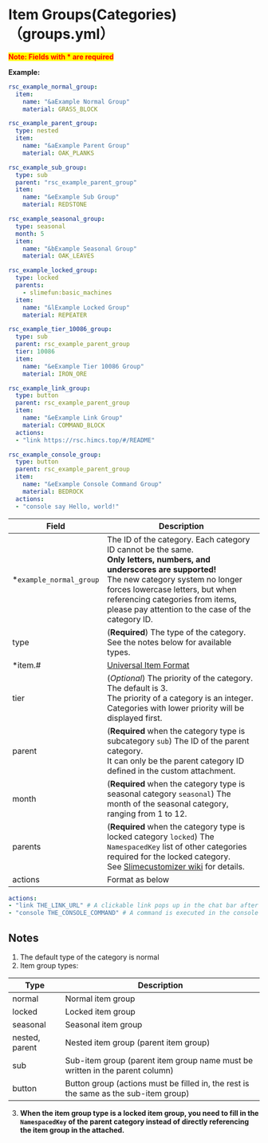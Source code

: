 # Item Groups(Categories)（groups.yml）

<mark style="color:red;">**Note: Fields with * are required**</mark>

**Example:**

```yaml
rsc_example_normal_group:
  item:
    name: "&aExample Normal Group"
    material: GRASS_BLOCK

rsc_example_parent_group:
  type: nested
  item:
    name: "&aExample Parent Group"
    material: OAK_PLANKS

rsc_example_sub_group:
  type: sub
  parent: "rsc_example_parent_group"
  item:
    name: "&eExample Sub Group"
    material: REDSTONE

rsc_example_seasonal_group:
  type: seasonal
  month: 5
  item:
    name: "&bExample Seasonal Group"
    material: OAK_LEAVES

rsc_example_locked_group:
  type: locked
  parents:
    - slimefun:basic_machines
  item:
    name: "&lExample Locked Group"
    material: REPEATER

rsc_example_tier_10086_group:
  type: sub
  parent: rsc_example_parent_group
  tier: 10086
  item:
    name: "&eExample Tier 10086 Group"
    material: IRON_ORE

rsc_example_link_group:
  type: button
  parent: rsc_example_parent_group
  item:
    name: "&eExample Link Group"
    material: COMMAND_BLOCK
  actions:
  - "link https://rsc.himcs.top/#/README"

rsc_example_console_group:
  type: button
  parent: rsc_example_parent_group
  item:
    name: "&eExample Console Command Group"
    material: BEDROCK
  actions:
  - "console say Hello, world!"

```

| Field                    | Description                                                                                                                                                                                                                                                                                |
|--------------------------|--------------------------------------------------------------------------------------------------------------------------------------------------------------------------------------------------------------------------------------------------------------------------------------------|
| \*`example_normal_group` | The ID of the category. Each category ID cannot be the same. <br>**Only letters, numbers, and underscores are supported!**<br>The new category system no longer forces lowercase letters, but when referencing categories from items, please pay attention to the case of the category ID. |
| type                     | (**Required**) The type of the category. See the notes below for available types.                                                                                                                                                                                                          |
| \*item.#                 | [Universal Item Format](../en-us/format/universal-item-format.md)                                                                                                                                                                                                                                | Optionally add `modelId`, `lore`, `glow`, etc. |
| tier                     | (*Optional*) The priority of the category. The default is 3. <br>The priority of a category is an integer. Categories with lower priority will be displayed first.                                                                                                                         |
| parent                   | (**Required** when the category type is subcategory `sub`) The ID of the parent category. <br>It can only be the parent category ID defined in the custom attachment.                                                                                                                      |
| month                    | (**Required** when the category type is seasonal category `seasonal`) The month of the seasonal category, ranging from 1 to 12.                                                                                                                                                            |
| parents                  | (**Required** when the category type is locked category `locked`) The `NamespacedKey` list of other categories required for the locked category. <br>See [Slimecustomizer wiki](https://slimefun-addons-wiki.guizhanss.cn/slime-customizer/Categories) for details.                        |
| actions                  | Format as below                                                                                                                                                                                                                                                                            |

```yaml
actions:
- "link THE_LINK_URL" # A clickable link pops up in the chat bar after the player clicks on this category
- "console THE_CONSOLE_COMMAND" # A command is executed in the console after the player clicks on this category
```

## Notes

1. The default type of the category is normal
2. Item group types:

| Type | Description |
| -------------- | ---------------------- |
| normal | Normal item group |
| locked | Locked item group |
| seasonal | Seasonal item group |
| nested, parent | Nested item group (parent item group) |
| sub | Sub-item group (parent item group name must be written in the parent column) |
| button | Button group (actions must be filled in, the rest is the same as the sub-item group) |

3. **When the item group type is a locked item group, you need to fill in the **`NamespacedKey`** of the parent category instead of directly referencing the item group in the attached.**
